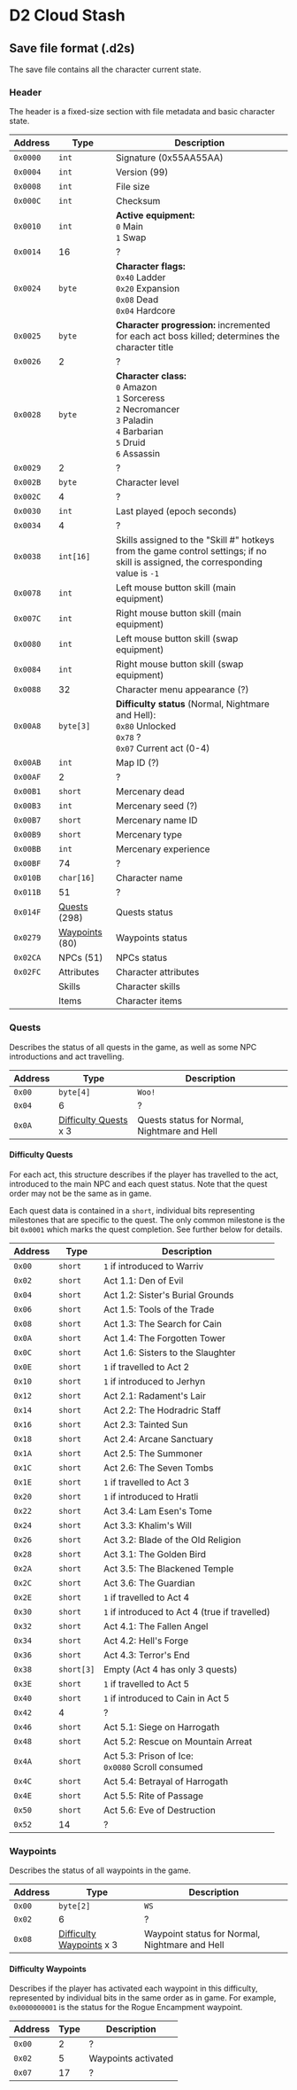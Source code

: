 # D2 Cloud Stash

## Save file format (.d2s)

The save file contains all the character current state.

### Header

The header is a fixed-size section with file metadata and basic character state.

| Address  | Type                         | Description                                                                                                                                     |
|----------|------------------------------|-------------------------------------------------------------------------------------------------------------------------------------------------|
| `0x0000` | `int`                        | Signature (0x55AA55AA)                                                                                                                          | 
| `0x0004` | `int`                        | Version (99)                                                                                                                                    | 
| `0x0008` | `int`                        | File size                                                                                                                                       | 
| `0x000C` | `int`                        | Checksum                                                                                                                                        | 
| `0x0010` | `int`                        | **Active equipment:**<br/>`0` Main<br/>`1` Swap                                                                                                 |
| `0x0014` | 16                           | ?                                                                                                                                               |
| `0x0024` | `byte`                       | **Character flags:**<br/>`0x40` Ladder<br/>`0x20` Expansion<br/>`0x08` Dead<br/>`0x04` Hardcore                                                 | 
| `0x0025` | `byte`                       | **Character progression:** incremented for each act boss killed; determines the character title                                                 |
| `0x0026` | 2                            | ?                                                                                                                                               |                                                                                                                                                              
| `0x0028` | `byte`                       | **Character class:**<br/>`0` Amazon<br/>`1` Sorceress<br/>`2` Necromancer<br/>`3` Paladin<br/>`4` Barbarian<br/>`5` Druid<br/>`6` Assassin<br/> |
| `0x0029` | 2                            | ?                                                                                                                                               |                                                                                                                                                              
| `0x002B` | `byte`                       | Character level                                                                                                                                 |
| `0x002C` | 4                            | ?                                                                                                                                               | 
| `0x0030` | `int`                        | Last played (epoch seconds)                                                                                                                     | 
| `0x0034` | 4                            | ?                                                                                                                                               | 
| `0x0038` | `int[16]`                    | Skills assigned to the "Skill #" hotkeys from the game control settings; if no skill is assigned, the corresponding value is `-1`               | 
| `0x0078` | `int`                        | Left mouse button skill (main equipment)                                                                                                        | 
| `0x007C` | `int`                        | Right mouse button skill (main equipment)                                                                                                       | 
| `0x0080` | `int`                        | Left mouse button skill (swap equipment)                                                                                                        | 
| `0x0084` | `int`                        | Right mouse button skill (swap equipment)                                                                                                       | 
| `0x0088` | 32                           | Character menu appearance (?)                                                                                                                   |
| `0x00A8` | `byte[3]`                    | **Difficulty status** (Normal, Nightmare and Hell):<br/>`0x80` Unlocked<br/>`0x78` ?<br/>`0x07` Current act (0-4)                               |
| `0x00AB` | `int`                        | Map ID (?)                                                                                                                                      |
| `0x00AF` | 2                            | ?                                                                                                                                               |
| `0x00B1` | `short`                      | Mercenary dead                                                                                                                                  |
| `0x00B3` | `int`                        | Mercenary seed (?)                                                                                                                              |
| `0x00B7` | `short`                      | Mercenary name ID                                                                                                                               |
| `0x00B9` | `short`                      | Mercenary type                                                                                                                                  |
| `0x00BB` | `int`                        | Mercenary experience                                                                                                                            |
| `0x00BF` | 74                           | ?                                                                                                                                               |
| `0x010B` | `char[16]`                   | Character name                                                                                                                                  |
| `0x011B` | 51                           | ?                                                                                                                                               |
| `0x014F` | [Quests](#quests) (298)      | Quests status                                                                                                                                   |
| `0x0279` | [Waypoints](#waypoints) (80) | Waypoints status                                                                                                                                |
| `0x02CA` | NPCs (51)                    | NPCs status                                                                                                                                     |
| `0x02FC` | Attributes                   | Character attributes                                                                                                                            |
|          | Skills                       | Character skills                                                                                                                                |
|          | Items                        | Character items                                                                                                                                 |

### Quests

Describes the status of all quests in the game, as well as some NPC introductions and act travelling.

| Address | Type                                        | Description                                  |
|---------|---------------------------------------------|----------------------------------------------|
| `0x00`  | `byte[4]`                                   | `Woo!`                                       |
| `0x04`  | 6                                           | ?                                            |
| `0x0A`  | [Difficulty Quests](#difficulty-quests) x 3 | Quests status for Normal, Nightmare and Hell |

#### Difficulty Quests

For each act, this structure describes if the player has travelled to the act, introduced to the main NPC and each quest
status. Note that the quest order may not be the same as in game.

Each quest data is contained in a `short`, individual bits representing milestones that are specific to the quest. The
only common milestone is the bit `0x0001` which marks the quest completion. See further below for details.

| Address | Type       | Description                                          |
|---------|------------|------------------------------------------------------|
| `0x00`  | `short`    | `1` if introduced to Warriv                          |
| `0x02`  | `short`    | Act 1.1: Den of Evil                                 |
| `0x04`  | `short`    | Act 1.2: Sister's Burial Grounds                     |
| `0x06`  | `short`    | Act 1.5: Tools of the Trade                          |
| `0x08`  | `short`    | Act 1.3: The Search for Cain                         |
| `0x0A`  | `short`    | Act 1.4: The Forgotten Tower                         |
| `0x0C`  | `short`    | Act 1.6: Sisters to the Slaughter                    |
| `0x0E`  | `short`    | `1` if travelled to Act 2                            |
| `0x10`  | `short`    | `1` if introduced to Jerhyn                          |
| `0x12`  | `short`    | Act 2.1: Radament's Lair                             |
| `0x14`  | `short`    | Act 2.2: The Hodradric Staff                         |
| `0x16`  | `short`    | Act 2.3: Tainted Sun                                 |
| `0x18`  | `short`    | Act 2.4: Arcane Sanctuary                            |
| `0x1A`  | `short`    | Act 2.5: The Summoner                                |
| `0x1C`  | `short`    | Act 2.6: The Seven Tombs                             |
| `0x1E`  | `short`    | `1` if travelled to Act 3                            |
| `0x20`  | `short`    | `1` if introduced to Hratli                          |
| `0x22`  | `short`    | Act 3.4: Lam Esen's Tome                             |
| `0x24`  | `short`    | Act 3.3: Khalim's Will                               |
| `0x26`  | `short`    | Act 3.2: Blade of the Old Religion                   |
| `0x28`  | `short`    | Act 3.1: The Golden Bird                             |
| `0x2A`  | `short`    | Act 3.5: The Blackened Temple                        |
| `0x2C`  | `short`    | Act 3.6: The Guardian                                |
| `0x2E`  | `short`    | `1` if travelled to Act 4                            |
| `0x30`  | `short`    | `1` if introduced to Act 4 (true if travelled)       |
| `0x32`  | `short`    | Act 4.1: The Fallen Angel                            |
| `0x34`  | `short`    | Act 4.2: Hell's Forge                                |
| `0x36`  | `short`    | Act 4.3: Terror's End                                |
| `0x38`  | `short[3]` | Empty (Act 4 has only 3 quests)                      |
| `0x3E`  | `short`    | `1` if travelled to Act 5                            |
| `0x40`  | `short`    | `1` if introduced to Cain in Act 5                   |
| `0x42`  | 4          | ?                                                    |
| `0x46`  | `short`    | Act 5.1: Siege on Harrogath                          |
| `0x48`  | `short`    | Act 5.2: Rescue on Mountain Arreat                   |
| `0x4A`  | `short`    | Act 5.3: Prison of Ice:<br/>`0x0080` Scroll consumed |
| `0x4C`  | `short`    | Act 5.4: Betrayal of Harrogath                       |
| `0x4E`  | `short`    | Act 5.5: Rite of Passage                             |
| `0x50`  | `short`    | Act 5.6: Eve of Destruction                          |
| `0x52`  | 14         | ?                                                    |

### Waypoints

Describes the status of all waypoints in the game.

| Address | Type                                              | Description                                    |
|---------|---------------------------------------------------|------------------------------------------------|
| `0x00`  | `byte[2]`                                         | `WS`                                           |
| `0x02`  | 6                                                 | ?                                              |
| `0x08`  | [Difficulty Waypoints](#difficulty-waypoints) x 3 | Waypoint status for Normal, Nightmare and Hell |

#### Difficulty Waypoints

Describes if the player has activated each waypoint in this difficulty, represented by individual bits in the
same order as in game. For example, `0x0000000001` is the status for the Rogue Encampment waypoint.

| Address | Type | Description         |
|---------|------|---------------------|
| `0x00`  | 2    | ?                   |
| `0x02`  | 5    | Waypoints activated |
| `0x07`  | 17   | ?                   |
